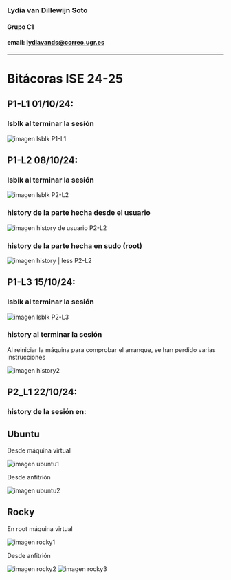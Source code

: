 ### Lydia van Dillewijn Soto
#### Grupo C1 
#### email: lydiavands@correo.ugr.es
***
# Bitácoras ISE 24-25
## P1-L1 01/10/24:
### lsblk al terminar la sesión
![imagen lsblk P1-L1](./img/P1-L1.JPG)


## P1-L2 08/10/24:
### lsblk al terminar la sesión
![imagen lsblk P2-L2](./img/lsblkP1L2.JPG)

### history de la parte hecha desde el usuario
![imagen history de usuario P2-L2](./img/history2P1L2.JPG)

### history de la parte hecha en sudo (root)
![imagen history | less P2-L2](./img/history_L2P1.JPG)


## P1-L3 15/10/24:
### lsblk al terminar la sesión
![imagen lsblk P2-L3](./img/lsblkP1L3.JPG)

### history al terminar la sesión
Al reiniciar la máquina para comprobar el arranque, se han perdido varias instrucciones

![imagen history2](./img/historyP1L3.JPG)

## P2_L1 22/10/24:
### history de la sesión en:
## Ubuntu

Desde máquina virtual

![imagen ubuntu1](./img/ubuntumv1P2_L1.JPG)


Desde anfitrión


![imagen ubuntu2](./img/ubuntuanfitrion2P2_L1.JPG)

## Rocky

En root máquina virtual

![imagen rocky1](./img/rootrocky1P2_L1.JPG)

Desde anfitrión

![imagen rocky2](./img/rockyanfitrion3P2_L1.JPG)
![imagen rocky3](./img/rockyanfitrion4P2_L1.JPG)
